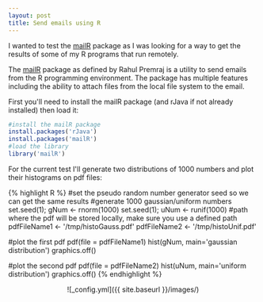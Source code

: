 ```yaml
---
layout: post
title: Send emails using R
---
```


I wanted to test the [mailR](https://github.com/rpremraj/mailR) package as I was looking for a way to get the results of some of my R programs that run remotely.

The [mailR](https://github.com/rpremraj/mailR) package as defined by  Rahul Premraj is a utility to send emails from the R programming environment. The package has multiple features including the ability to attach files from the local file system to the email.

First you'll need to install the mailR package (and rJava if not already installed) then load it:

```R
#install the mailR package
install.packages('rJava')
install.packages('mailR')
#load the library
library('mailR')
```
For the current test I'll generate two distributions of 1000 numbers and plot their histograms on pdf files:

{% highlight R %}
#set the pseudo random number generator seed so we can get the same results
#generate 1000 gaussian/uniform numbers
set.seed(1); gNum <- rnorm(1000)
set.seed(1); uNum <- runif(1000)
#path where the pdf will be stored locally, make sure you use a defined path
pdfFileName1 <- '/tmp/histoGauss.pdf'
pdfFileName2 <- '/tmp/histoUnif.pdf'

#plot the first pdf
pdf(file = pdfFileName1)
hist(gNum, main='gaussian distribution')
graphics.off()

#plot the second pdf
pdf(file = pdfFileName2)
hist(uNum, main='uniform distribution')
graphics.off()
{% endhighlight %}

<p align="center">
  ![_config.yml]({{ site.baseurl }}/images/)
</p>



